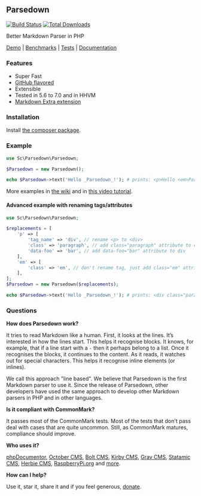 ## Parsedown

[![Build Status](https://img.shields.io/travis/sc0rp10/parsedown.svg)](https://travis-ci.org/sc0rp10/parsedown)
[![Total Downloads](http://img.shields.io/packagist/dt/sc0/parsedown.svg?style=flat-square)](https://packagist.org/packages/sc0/parsedown)

Better Markdown Parser in PHP

[Demo](http://parsedown.org/demo) |
[Benchmarks](http://parsedown.org/speed) |
[Tests](http://parsedown.org/tests/) |
[Documentation](https://github.com/erusev/parsedown/wiki/)

### Features

* Super Fast
* [GitHub flavored](https://help.github.com/articles/github-flavored-markdown)
* Extensible
* Tested in 5.6 to 7.0 and in HHVM
* [Markdown Extra extension](https://github.com/erusev/parsedown-extra)

### Installation

Install [the composer package](https://packagist.org/packages/sc0/parsedown).

### Example

``` php
use Sc\Parsedown\Parsedown;

$Parsedown = new Parsedown();

echo $Parsedown->text('Hello _Parsedown_!'); # prints: <p>Hello <em>Parsedown</em>!</p>
```

More examples in [the wiki](https://github.com/erusev/parsedown/wiki/) and in [this video tutorial](http://youtu.be/wYZBY8DEikI).


#### Advanced example with renaming tags/attributes

```php
use Sc\Parsedown\Parsedown;

$replacements = [
    'p' => [
        'tag_name' => 'div', // rename <p> to <div>
        'class' => 'paragraph', // add class="paragraph" attribute to div
        'data-foo' => 'bar', // add data-foo="bar" attribute to div
    ],
    'em' => [
        'class' => 'em', // don't rename tag, just add class="em" attribute to em
    ],
];
$Parsedown = new Parsedown($replacements);

echo $Parsedown->text('Hello _Parsedown_!'); # prints: <div class="paragraph" data-foo="bar">Hello <em class="em">Parsedown</em>!</div>

```

### Questions

**How does Parsedown work?**

It tries to read Markdown like a human. First, it looks at the lines. It’s interested in how the lines start. This helps it recognise blocks. It knows, for example, that if a line start with a `-` then it perhaps belong to a list. Once it recognises the blocks, it continues to the content. As it reads, it watches out for special characters. This helps it recognise inline elements (or inlines).

We call this approach "line based". We believe that Parsedown is the first Markdown parser to use it. Since the release of Parsedown, other developers have used the same approach to develop other Markdown parsers in PHP and in other languages.

**Is it compliant with CommonMark?**

It passes most of the CommonMark tests. Most of the tests that don't pass deal with cases that are quite uncommon. Still, as CommonMark matures, compliance should improve.

**Who uses it?**

[phpDocumentor](http://www.phpdoc.org/), [October CMS](http://octobercms.com/), [Bolt CMS](http://bolt.cm/), [Kirby CMS](http://getkirby.com/), [Grav CMS](http://getgrav.org/), [Statamic CMS](http://www.statamic.com/), [Herbie CMS](http://www.getherbie.org/), [RaspberryPi.org](http://www.raspberrypi.org/) and [more](https://www.versioneye.com/php/erusev:parsedown/references).

**How can I help?**

Use it, star it, share it and if you feel generous, [donate](https://www.paypal.com/cgi-bin/webscr?cmd=_s-xclick&hosted_button_id=528P3NZQMP8N2).
